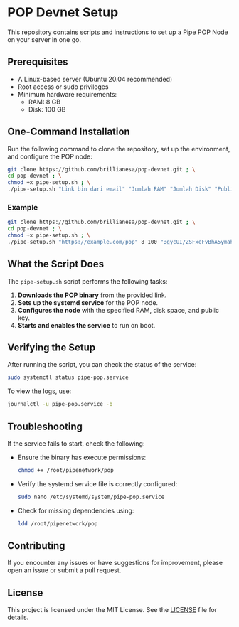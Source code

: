 
# POP Devnet Setup

This repository contains scripts and instructions to set up a Pipe POP Node on your server in one go.

## Prerequisites

- A Linux-based server (Ubuntu 20.04 recommended)
- Root access or sudo privileges
- Minimum hardware requirements:
  - RAM: 8 GB
  - Disk: 100 GB

## One-Command Installation

Run the following command to clone the repository, set up the environment, and configure the POP node:

```bash
git clone https://github.com/brillianesa/pop-devnet.git ; \
cd pop-devnet ; \
chmod +x pipe-setup.sh ; \
./pipe-setup.sh "Link bin dari email" "Jumlah RAM" "Jumlah Disk" "Public Key"
```

### Example

```bash
git clone https://github.com/brillianesa/pop-devnet.git ; \
cd pop-devnet ; \
chmod +x pipe-setup.sh ; \
./pipe-setup.sh "https://example.com/pop" 8 100 "BgycUI/ZSFxeFvBhA5ymahe383A62vuFRMcZHscXVYzd"
```

## What the Script Does

The `pipe-setup.sh` script performs the following tasks:

1. **Downloads the POP binary** from the provided link.
2. **Sets up the systemd service** for the POP node.
3. **Configures the node** with the specified RAM, disk space, and public key.
4. **Starts and enables the service** to run on boot.

## Verifying the Setup

After running the script, you can check the status of the service:

```bash
sudo systemctl status pipe-pop.service
```

To view the logs, use:

```bash
journalctl -u pipe-pop.service -b
```

## Troubleshooting

If the service fails to start, check the following:

- Ensure the binary has execute permissions:
  ```bash
  chmod +x /root/pipenetwork/pop
  ```
- Verify the systemd service file is correctly configured:
  ```bash
  sudo nano /etc/systemd/system/pipe-pop.service
  ```
- Check for missing dependencies using:
  ```bash
  ldd /root/pipenetwork/pop
  ```

## Contributing

If you encounter any issues or have suggestions for improvement, please open an issue or submit a pull request.

## License

This project is licensed under the MIT License. See the [LICENSE](LICENSE) file for details.


